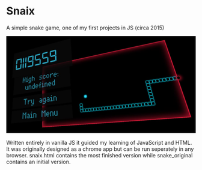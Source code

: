 # Snaix
A simple snake game, one of my first projects in JS (circa 2015)

![Alt text](Snake/Capture.JPG?raw=true "Title")

Written entirely in vanilla JS it guided my learning of JavaScript and HTML. It was originally designed as a chrome app but can be run seperately in any browser. snaix.html contains the most finished version while snake_original contains an initial version.
